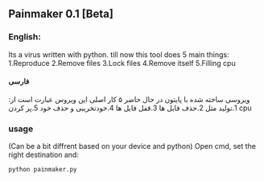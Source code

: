## Painmaker 0.1 [Beta]

### English:
Its a virus written with python.
till now this tool does 5 main things:
1.Reproduce
2.Remove files
3.Lock files
4.Remove itself
5.Filling cpu

#### فارسی
ویروسی ساخته شده با پایتون
در حال حاضر ۵ کار اصلی این ویروس عبارت است از:
1.تولید مثل
2.حذف فایل ها
3.قفل فایل ها
4.خودتخریبی و حذف خود
5.پر کردن cpu

### usage
(Can be a bit diffrent based on your device and python)
Open cmd, set the right destination and:
```
python painmaker.py
```


